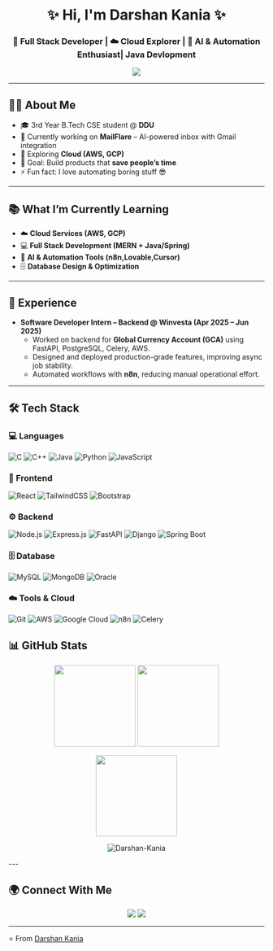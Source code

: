 <!-- Profile Header -->
<h1 align="center">✨ Hi, I'm <b>Darshan Kania</b> ✨</h1>
<h3 align="center">🚀 Full Stack Developer | ☁️ Cloud Explorer | 🤖 AI & Automation Enthusiast| Java Devlopment</h3>

<!-- Typing Animation -->
<p align="center">
  <a href="https://github.com/DenverCoder1/readme-typing-svg">
    <img src="https://readme-typing-svg.demolab.com?font=Fira+Code&size=22&pause=1000&color=00C3FF&center=true&vCenter=true&width=600&lines=Full+Stack+Developer;Springboot+Development;AI+%26+Automation+Explorer;Building+MailFlare+%F0%9F%9A%80;Always+learning+new+techs+%F0%9F%92%BB" />
  </a>
</p>

---

## 👨‍💻 About Me
- 🎓 3rd Year B.Tech CSE student @ **DDU**  
- 🚀 Currently working on **MailFlare** – AI-powered inbox with Gmail integration  
- 🌱 Exploring **Cloud (AWS, GCP)**
- 🎯 Goal: Build products that **save people’s time**   
- ⚡ Fun fact: I love automating boring stuff 😎

---

## 📚 What I’m Currently Learning
- ☁️ **Cloud Services (AWS, GCP)**
- 💻 **Full Stack Development (MERN + Java/Spring)**
- 🤖 **AI & Automation Tools (n8n,Lovable,Cursor)**
- 🗄️ **Database Design & Optimization**

---

## 💼 Experience
- **Software Developer Intern – Backend @ Winvesta (Apr 2025 – Jun 2025)**  
  - Worked on backend for **Global Currency Account (GCA)** using FastAPI, PostgreSQL, Celery, AWS.  
  - Designed and deployed production-grade features, improving async job stability.  
  - Automated workflows with **n8n**, reducing manual operational effort.  

---

## 🛠️ Tech Stack

### 💻 Languages  
![C](https://img.shields.io/badge/C-00599C?style=flat&logo=c&logoColor=white) ![C++](https://img.shields.io/badge/C++-00599C?style=flat&logo=c%2B%2B&logoColor=white) ![Java](https://img.shields.io/badge/Java-007396?style=flat&logo=java&logoColor=white) ![Python](https://img.shields.io/badge/Python-14354C?style=flat&logo=python&logoColor=white) ![JavaScript](https://img.shields.io/badge/JavaScript-323330?style=flat&logo=javascript&logoColor=F7DF1E)  

### 🎨 Frontend  
![React](https://img.shields.io/badge/React-20232A?style=flat&logo=react&logoColor=61DAFB) ![TailwindCSS](https://img.shields.io/badge/Tailwind_CSS-38B2AC?style=flat&logo=tailwind-css&logoColor=white) ![Bootstrap](https://img.shields.io/badge/Bootstrap-563D7C?style=flat&logo=bootstrap&logoColor=white)  

### ⚙️ Backend  
![Node.js](https://img.shields.io/badge/Node.js-339933?style=flat&logo=node-dot-js&logoColor=white) ![Express.js](https://img.shields.io/badge/Express.js-000000?style=flat&logo=express&logoColor=white) ![FastAPI](https://img.shields.io/badge/FastAPI-009688?style=flat&logo=fastapi&logoColor=white) ![Django](https://img.shields.io/badge/Django-092E20?style=flat&logo=django&logoColor=white) ![Spring Boot](https://img.shields.io/badge/Spring%20Boot-6DB33F?style=flat&logo=spring-boot&logoColor=white)  

### 🗄️ Database  
![MySQL](https://img.shields.io/badge/MySQL-005C84?style=flat&logo=mysql&logoColor=white) ![MongoDB](https://img.shields.io/badge/MongoDB-4EA94B?style=flat&logo=mongodb&logoColor=white) ![Oracle](https://img.shields.io/badge/Oracle-F80000?style=flat&logo=oracle&logoColor=white)  

### ☁️ Tools & Cloud  
![Git](https://img.shields.io/badge/Git-F05032?style=flat&logo=git&logoColor=white) ![AWS](https://img.shields.io/badge/AWS-232F3E?style=flat&logo=amazon-aws&logoColor=white) ![Google Cloud](https://img.shields.io/badge/Google_Cloud-4285F4?style=flat&logo=google-cloud&logoColor=white) ![n8n](https://img.shields.io/badge/n8n-ED1C40?style=flat&logo=n8n&logoColor=white) ![Celery](https://img.shields.io/badge/Celery-37814A?style=flat&logo=celery&logoColor=white)  

## 📊 GitHub Stats  

<p align="center">
  <img src="https://github-readme-stats.vercel.app/api?username=Darshan-Kania&show_icons=true&theme=tokyonight&hide_border=true&bg_color=0D1117&title_color=00C3FF&icon_color=00C3FF" height="160"/>
  <img src="https://github-readme-streak-stats.herokuapp.com/?user=Darshan-Kania&theme=tokyonight&hide_border=true&background=0D1117" height="160"/>
</p>

<p align="center">
  <img src="https://github-readme-stats.vercel.app/api/top-langs/?username=Darshan-Kania&layout=compact&theme=tokyonight&hide_border=true&bg_color=0D1117&title_color=00C3FF" height="160"/>
</p>
<p align="center">
  <img src="https://komarev.com/ghpvc/?username=Darshan-Kania&label=Profile%20Views&color=00C3FF&style=flat" alt="Darshan-Kania" />
</p>
---

## 🌍 Connect With Me  

<p align="center">
  <a href="https://www.linkedin.com/in/darshankania2604/"><img src="https://img.shields.io/badge/LinkedIn-0077B5?style=for-the-badge&logo=linkedin&logoColor=white"/></a>
  <a href="mailto:darshankania2604@gmail.com"><img src="https://img.shields.io/badge/Email-D14836?style=for-the-badge&logo=gmail&logoColor=white"/></a>
</p>

---

⭐️ From [Darshan Kania](https://github.com/Darshan-Kania)

